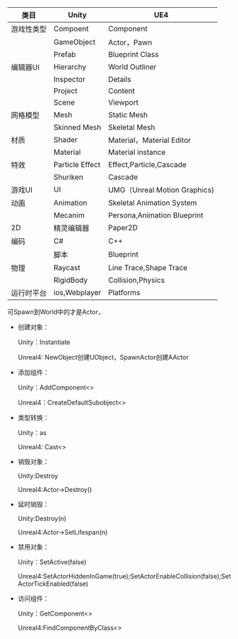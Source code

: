 | 类目       | Unity           | UE4                          |
| ---------- | --------------- | ---------------------------- |
| 游戏性类型 | Compoent        | Component                    |
|            | GameObject      | Actor，Pawn                  |
|            | Prefab          | Blueprint Class              |
| 编辑器UI   | Hierarchy       | World Outliner               |
|            | Inspector       | Details                      |
|            | Project         | Content                      |
|            | Scene           | Viewport                     |
| 网格模型   | Mesh            | Static Mesh                  |
|            | Skinned Mesh    | Skeletal Mesh                |
| 材质       | Shader          | Material，Material Editor    |
|            | Material        | Material instance            |
| 特效       | Particle Effect | Effect,Particle,Cascade      |
|            | Shuriken        | Cascade                      |
| 游戏UI     | UI              | UMG（Unreal Motion Graphics) |
| 动画       | Animation       | Skeletal Animation System    |
|            | Mecanim         | Persona,Animation Blueprint  |
| 2D         | 精灵编辑器      | Paper2D                      |
| 编码       | C#              | C++                          |
|            | 脚本            | Blueprint                    |
| 物理       | Raycast         | Line Trace,Shape Trace       |
|            | RigidBody       | Collision,Physics            |
| 运行时平台 | ios,Webplayer   | Platforms                    |



可Spawn到World中的才是Actor，



* 创建对象：

  Unity：Instantiate

  Unreal4: NewObject创建UObject，SpawnActor创建AActor

* 添加组件：

  Unity：AddComponent<>

  Unreal4：CreateDefaultSubobject<>

* 类型转换：

  Unity：as

  Unreal4: Cast<>

* 销毁对象：

  Unity:Destroy

  Unreal4:Actor->Destroy()

* 延时销毁：

  Unity:Destroy(n)

  Unreal4:Actor->SetLifespan(n)

* 禁用对象：

  Unity：SetActive(false)

  Unreal4:SetActorHiddenInGame(true);SetActorEnableCollision(false);SetActorTickEnabled(false)

* 访问组件：

  Unity：GetComponent<>

  Unreal4:FindComponentByClass<>

  

